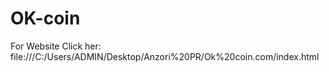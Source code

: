 # OK-coin
For Website Click her: file:///C:/Users/ADMIN/Desktop/Anzori%20PR/Ok%20coin.com/index.html
